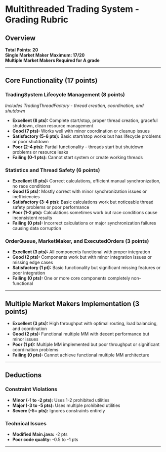 # Multithreaded Trading System - Grading Rubric

## Overview
**Total Points: 20**  
**Single Market Maker Maximum: 17/20**  
**Multiple Market Makers Required for A grade**

---

## Core Functionality (17 points)

### **TradingSystem Lifecycle Management (8 points)**
*Includes TradingThreadFactory - thread creation, coordination, and shutdown*
- **Excellent (8 pts):** Complete start/stop, proper thread creation, graceful shutdown, clean resource management
- **Good (7 pts):** Works well with minor coordination or cleanup issues
- **Satisfactory (5-6 pts):** Basic start/stop works but has lifecycle problems or poor shutdown
- **Poor (2-4 pts):** Partial functionality - threads start but shutdown problems or resource leaks
- **Failing (0-1 pts):** Cannot start system or create working threads

### **Statistics and Thread Safety (6 points)**
- **Excellent (6 pts):** Correct calculations, efficient manual synchronization, no race conditions
- **Good (5 pts):** Mostly correct with minor synchronization issues or inefficiencies
- **Satisfactory (3-4 pts):** Basic calculations work but noticeable thread safety problems or poor performance
- **Poor (1-2 pts):** Calculations sometimes work but race conditions cause inconsistent results
- **Failing (0 pts):** Incorrect calculations or major synchronization failures causing data corruption

### **OrderQueue, MarketMaker, and ExecutedOrders (3 points)**
- **Excellent (3 pts):** All components functional with proper integration
- **Good (2 pts):** Components work but with minor integration issues or missing edge cases
- **Satisfactory (1 pt):** Basic functionality but significant missing features or poor integration
- **Failing (0 pts):** One or more core components completely non-functional

---

## Multiple Market Makers Implementation (3 points)

- **Excellent (3 pts):** High throughput with optimal routing, load balancing, and coordination
- **Good (2 pts):** Functional multiple MM with decent performance but minor issues
- **Poor (1 pt):** Multiple MM implemented but poor throughput or significant coordination problems
- **Failing (0 pts):** Cannot achieve functional multiple MM architecture

---

## Deductions

### **Constraint Violations**
- **Minor (-1 to -2 pts):** Uses 1-2 prohibited utilities
- **Major (-3 to -5 pts):** Uses multiple prohibited utilities
- **Severe (-5+ pts):** Ignores constraints entirely

### **Technical Issues**
- **Modified Main.java:** -2 pts
- **Poor code quality:** -0.5 to -1 pts

---
